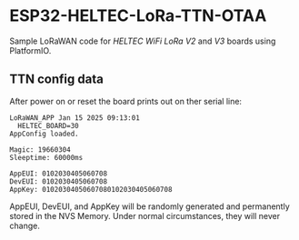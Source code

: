 # ESP32-HELTEC-LoRa-TTN-OTAA

Sample LoRaWAN code for *HELTEC WiFi LoRa V2* and *V3* boards using PlatformIO.

## TTN config data

After power on or reset the board prints out on ther serial line: 

```
LoRaWAN_APP Jan 15 2025 09:13:01
  HELTEC_BOARD=30
AppConfig loaded.

Magic: 19660304
Sleeptime: 60000ms

AppEUI: 0102030405060708
DevEUI: 0102030405060708
AppKey: 01020304050607080102030405060708
```

AppEUI, DevEUI, and AppKey will be randomly generated and permanently stored in the NVS Memory. Under normal circumstances, they will never change.


